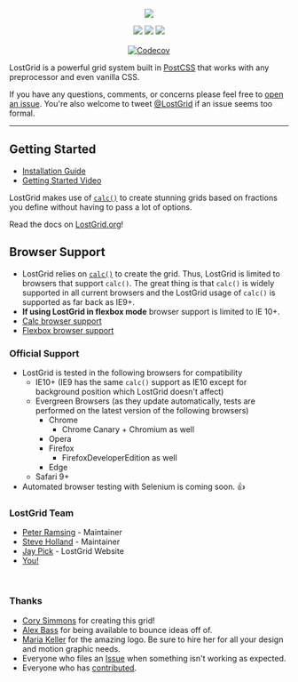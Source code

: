 <p align="center">
  <img src="http://lostgrid.org/lost-grid.svg">
</p>

<p align="center">
  <a href="https://www.npmjs.com/package/lost"><img src="https://img.shields.io/npm/v/lost.svg?style=flat-square"></a>
  <a href="https://github.com/peterramsing/lost/stargazers"><img src="http://img.shields.io/npm/dm/lost.svg?style=flat-square"></a>
  <a href="https://github.com/peterramsing/lost/actions/workflows/node.js.yml"><img src="https://github.com/peterramsing/lost/actions/workflows/node.js.yml/badge.svg"></a>
  <br><br>
  <a href="https://codecov.io/gh/peterramsing/lost"><img src="https://codecov.io/gh/peterramsing/lost/branch/master/graph/badge.svg" alt="Codecov" /></a>
</p>

LostGrid is a powerful grid system built in [PostCSS](https://github.com/postcss/postcss) that works with any preprocessor and even vanilla CSS.

If you have any questions, comments, or concerns please feel free to [open an issue](https://github.com/peterramsing/lost/issues/new). You're also welcome to tweet [@LostGrid](https://twitter.com/lostgrid) if an issue seems too formal.

---

## Getting Started

- [Installation Guide](https://github.com/peterramsing/lost/wiki/Installation)
- [Getting Started Video](https://youtu.be/6FN7QU1ZxqA)

LostGrid makes use of [`calc()`](https://developer.mozilla.org/en-US/docs/Web/CSS/calc) to create stunning grids based on fractions you define without having to pass a lot of options.

Read the docs on [LostGrid.org](http://lostgrid.org/docs.html)!

## Browser Support

- LostGrid relies on [`calc()`](https://developer.mozilla.org/en-US/docs/Web/CSS/calc) to create the grid. Thus, LostGrid is limited to browsers that support `calc()`. The great thing is that `calc()` is widely supported in all current browsers and the LostGrid usage of `calc()` is supported as far back as IE9+.
- **If using LostGrid in flexbox mode** browser support is limited to IE 10+.
- [Calc browser support](http://caniuse.com/#feat=calc)
- [Flexbox browser support](http://caniuse.com/#feat=flexbox)

### Official Support

- LostGrid is tested in the following browsers for compatibility
  - IE10+ (IE9 has the same `calc()` support as IE10 except for background position which LostGrid doesn't affect)
  - Evergreen Browsers (as they update automatically, tests are performed on the latest version of the following browsers)
    - Chrome
      - Chrome Canary + Chromium as well
    - Opera
    - Firefox
      - FirefoxDeveloperEdition as well
    - Edge
  - Safari 9+
- Automated browser testing with Selenium is coming soon. 👍

### LostGrid Team

- [Peter Ramsing](https://github.com/peterramsing) - Maintainer
- [Steve Holland](https://github.com/codebysubtract) - Maintainer
- [Jay Pick](https://github.com/japick) - LostGrid Website
- [You!](https://github.com/peterramsing/lost/graphs/contributors)

&nbsp;

### Thanks

- [Cory Simmons](https://github.com/corysimmons) for creating this grid!
- [Alex Bass](http://abass.co) for being available to bounce ideas off of.
- [Maria Keller](https://dribbble.com/mariakeller) for the amazing logo. Be sure to hire her for all your design and motion graphic needs.
- Everyone who files an [Issue](https://github.com/peterramsing/lost/issues) when something isn't working as expected.
- Everyone who has [contributed](https://github.com/peterramsing/lost/graphs/contributors).

&nbsp;

